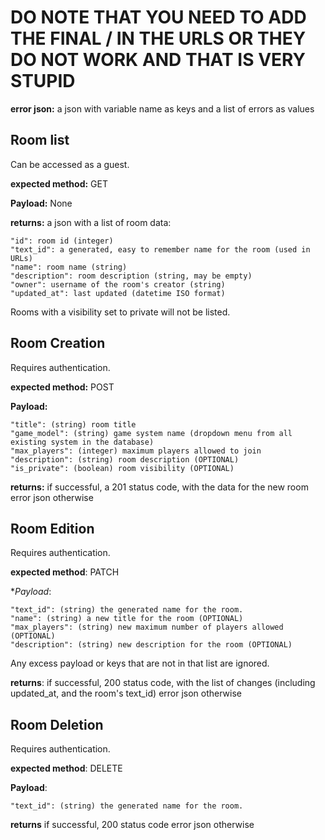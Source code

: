 # DO NOTE THAT YOU NEED TO ADD THE FINAL / IN THE URLS OR THEY DO NOT WORK AND THAT IS VERY STUPID

**error json:** a json with variable name as keys and a list of errors as values

## Room list
Can be accessed as a guest.

**expected method:** GET

**Payload:** None

**returns:** a json with a list of room data:
```
"id": room id (integer)
"text_id": a generated, easy to remember name for the room (used in URLs)
"name": room name (string)
"description": room description (string, may be empty)
"owner": username of the room's creator (string)
"updated_at": last updated (datetime ISO format)
```
Rooms with a visibility set to private will not be listed.

## Room Creation
Requires authentication.

**expected method:** POST

**Payload:**
```
"title": (string) room title
"game_model": (string) game system name (dropdown menu from all existing system in the database)
"max_players": (integer) maximum players allowed to join
"description": (string) room description (OPTIONAL)
"is_private": (boolean) room visibility (OPTIONAL)
```

**returns:** if successful, a 201 status code, with the data for the new room
error json otherwise

## Room Edition
Requires authentication.

**expected method**: PATCH

**Payload*:
```
"text_id": (string) the generated name for the room.
"name": (string) a new title for the room (OPTIONAL)
"max_players": (string) new maximum number of players allowed (OPTIONAL)
"description": (string) new description for the room (OPTIONAL)
```
Any excess payload or keys that are not in that list are ignored.

**returns**: if successful, 200 status code, with the list of changes (including updated_at, and the room's text_id)
error json otherwise

## Room Deletion
Requires authentication.

**expected method**: DELETE

**Payload**:
```
"text_id": (string) the generated name for the room.
```
**returns** if successful, 200 status code
error json otherwise